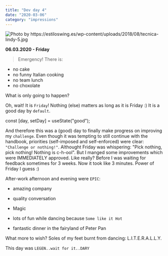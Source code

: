 ```yaml
---
title: "Dev day 4"
date: "2020-03-06"
category: "impressions"
---
```


<img src="https://i.imgur.com/sxv0av1.jpg" alt="Photo by https://estiloswing.es/wp-content/uploads/2018/08/tecnica-lindy-5.jpg" />

**06.03.2020 - Friday**

> Emergency! There is:

- no cake
- no funny Italian cooking
- no team lunch
- no choxolate

What is only going to happen?

Oh, wait! It is `Friday`! Nothing (else) matters as long as it is Friday :) It is a good day by `default`.

const [day, setDay] = useState("good");

And therefore this was a (good) day to finally make progress on improving
my `challenge`. Even though it was tempting to still continue
with the handbook, priorities (self-imposed and self-enforced) were clear:
`"Challenge or nothing!"`. Althought Friday was whispering:
"Pick nothing, pick nothing! Nothing is c-h-ool". But I manged some improvements which were IMMEDIATELY approved. Like really? Before I was
waiting for feedback sometimes for 3 weeks. Now it took like 3 minutes.
Power of Friday I guess :)

After-work afternoon and evening were `EPIC`:

- amazing company

- quality conversation

- Magic

- lots of fun while dancing because `Some like it Hot`

- fantastic dinner in the fairyland of Peter Pan

What more to wish? Soles of my feet burnt from dancing: L.I.T.E.R.A.L.L.Y.

This day was `LEGEN..wait for it..DARY`
